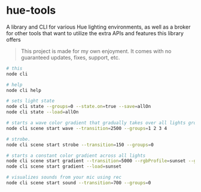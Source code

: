 # hue-tools
A library and CLI for various Hue lighting environments, as well as a broker for other tools that want to utilize the extra APIs and features this library offers

> This project is made for my own enjoyment. It comes with no guaranteed updates, fixes, support, etc.

```bash
# this
node cli

# help
node cli help

# sets light state
node cli state --groups=0 --state.on=true --save=allOn
node cli state --load=allOn

# starts a wave color gradient that gradually takes over all lights group by group
node cli scene start wave --transition=2500 --groups=1 2 3 4

# strobe.
node cli scene start strobe --transition=150 --groups=0

# starts a constant color gradient across all lights
node cli scene start gradient --transition=5000 --rgbProfile=sunset --groups=0 --save=sunset
node cli scene start gradient --load=sunset

# visualizes sounds from your mic using rec
node cli scene start sound --transition=700 --groups=0
```